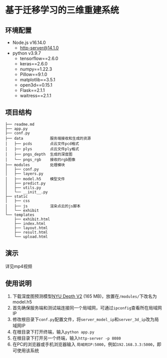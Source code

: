 # 基于迁移学习的三维重建系统
## 环境配置
- Node.js v16.14.0
    - http-server@14.1.0
- python v3.9.7
    - tensorflow==2.6.0
    - keras==2.6.0
    - numpy==1.22.3
    - Pillow==9.1.0
    - matplotlib==3.5.1
    - open3d==0.15.1
    - Flask==2.1.1
    - waitress==2.1.1
## 项目结构
```
├── readme.md                       
├── app.py                          
├── conf.py                         
├── data            服务端接收和生成的资源
│   ├── pcds        点云文件pcd格式
│   ├── plys        点云文件ply格式   
│   ├── pngs_depth  生成的深度图        
│   └── pngs_rgb    接收的rgb图像           
├── modules         处理模块
│   ├── conf.py
│   ├── layers.py
│   ├── model.h5    模型文件
│   ├── predict.py
│   ├── utils.py
│   └── __init__.py
├── static                        
│   ├── css
│   ├── js          渲染点云的js脚本
│   └── exhibit
└── templates
    ├── exhibit.html
    ├── index.html
    ├── layout.html
    ├── result.html
    └── upload.html
```
## 演示
详见mp4视频
## 使用说明
1. 下载深度图预测模型[NYU Depth V2](https://pan.baidu.com/s/1iOwDb_HaM56BUI4B7iazWg?pwd=mome) (165 MB)，放置在```/modules/```下改名为model.h5
2. 首先确保服务端和测试端连接同一个局域网，可通过```ipconfig```查看所在局域网IP
3. 修改根目录下```conf.py```配置文件，将```server_model_ip```和```server_3d_ip```改为局域网IP
4. 在根目录下打开终端，输入```python app.py```
5. 在根目录下打开另一个终端，输入```http-server -p 8080```
6. 在PC的浏览器或手机浏览器输入 ```局域网IP:5000```，例如```192.168.3.3:5000```，即可使用该系统

